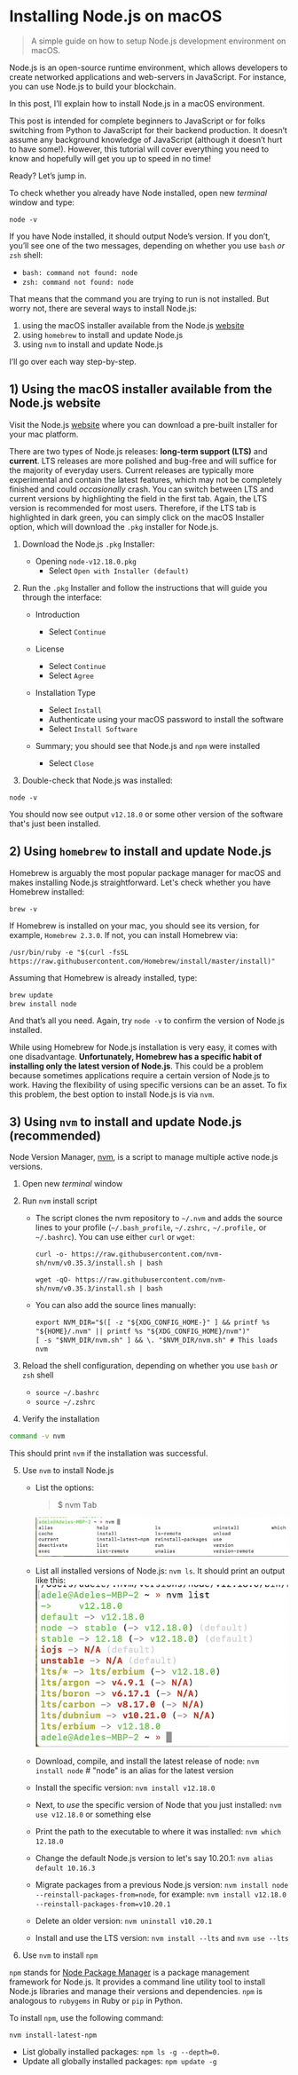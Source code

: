 # Installing Node.js on macOS

> A simple guide on how to setup Node.js development environment on macOS.

Node.js is an open-source runtime environment, which allows developers to create networked applications and web-servers in JavaScript. For instance, you can use Node.js to build your blockchain.

In this post, I’ll explain how to install Node.js in a macOS environment. 

This post is intended for complete beginners to JavaScript or for folks switching from Python to JavaScript for their backend production. It doesn’t assume any background knowledge of JavaScript (although it doesn’t hurt to have some!). However, this tutorial will cover everything you need to know and hopefully will get you up to speed in no time!

Ready? Let’s jump in.

To check whether you already have Node installed, open new _terminal_ window and type:

```
node -v
```

If you have Node installed, it should output Node’s version. If you don’t, you’ll see one of the two messages, depending on whether you use `bash` *or* `zsh` shell: 

- `bash: command not found: node`
- `zsh: command not found: node`

That means that the command you are trying to run is not installed. But worry not, there are several ways to install Node.js: 

1) using the macOS installer available from the Node.js [website](https://nodejs.org/en/download/) 
2) using `homebrew` to install and update Node.js
3) using `nvm` to install and update Node.js

I’ll go over each way step-by-step.

## 1) Using the macOS installer available from the Node.js website

Visit the Node.js [website](https://nodejs.org/en/download/) where you can download a pre-built installer for your mac platform. 

There are two types of Node.js releases: **long-term support (LTS)** and **current**. LTS releases are more polished and bug-free and will suffice for the majority of everyday users. Current releases are typically more experimental and contain the latest features, which may not be completely finished and could *occasionally* crash. You can switch between LTS and current versions by highlighting the field in the first tab. Again, the LTS version is recommended for most users. Therefore, if the LTS tab is highlighted in dark green, you can simply click on the macOS Installer option, which will download the `.pkg` installer for Node.js. 

1. Download the Node.js `.pkg` Installer:
   - Opening `node-v12.18.0.pkg`
     - Select `Open with Installer (default)`
     
2. Run the `.pkg` Installer and follow the instructions that will guide you through the interface:
   - Introduction
     - Select `Continue`
     
   - License
     - Select `Continue`
     - Select `Agree`
     
   - Installation Type
     - Select `Install`
     - Authenticate using your macOS password to install the software
     - Select `Install Software`
     
   - Summary; you should see that Node.js and `npm` were installed
     - Select `Close`

3. Double-check that Node.js was installed:

```
node -v
```

You should now see output `v12.18.0` or some other version of the software that's just been installed.

## 2) Using `homebrew` to install and update Node.js

Homebrew is arguably the most popular package manager for macOS and makes installing Node.js straightforward. Let's check whether you have Homebrew installed:

```
brew -v
```

If Homebrew is installed on your mac, you should see its version, for example, `Homebrew 2.3.0`. If not, you can install Homebrew via:

```
/usr/bin/ruby -e "$(curl -fsSL https://raw.githubusercontent.com/Homebrew/install/master/install)"
```

Assuming that Homebrew is already installed, type:

```
brew update
brew install node
```

And that’s all you need. Again, try `node -v` to confirm the version of Node.js installed.

While using Homebrew for Node.js installation is very easy, it comes with one disadvantage. **Unfortunately, Homebrew has a specific habit of installing only the latest version of Node.js**. This could be a problem because sometimes applications require a certain version of Node.js to work. Having the flexibility of using specific versions can be an asset. To fix this problem, the best option to install Node.js is via `nvm`.

## 3) Using `nvm` to install and update Node.js (recommended)

Node Version Manager, [nvm](https://github.com/nvm-sh/nvm), is a script to manage multiple active node.js versions. 

1. Open new _terminal_ window
2. Run `nvm` install script
   - The script clones the nvm repository to `~/.nvm` and adds the source lines to your profile (`~/.bash_profile`, `~/.zshrc,` `~/.profile,` or `~/.bashrc`). You can use either `curl` or `wget`:
   
     ```
     curl -o- https://raw.githubusercontent.com/nvm-sh/nvm/v0.35.3/install.sh | bash
     ```
     ```
     wget -qO- https://raw.githubusercontent.com/nvm-sh/nvm/v0.35.3/install.sh | bash
     ```

   - You can also add the source lines manually:
       ```  
       export NVM_DIR="$([ -z "${XDG_CONFIG_HOME-}" ] && printf %s "${HOME}/.nvm" || printf %s "${XDG_CONFIG_HOME}/nvm")"
       [ -s "$NVM_DIR/nvm.sh" ] && \. "$NVM_DIR/nvm.sh" # This loads nvm
       ```

3. Reload the shell configuration, depending on whether you use `bash` *or* `zsh` shell

     - ```source ~/.bashrc```
     - ```source ~/.zshrc```
 
4. Verify the installation

```sh
command -v nvm
```

This should print `nvm` if the installation was successful. 


5. Use `nvm` to install Node.js

   - List the options: 
     > $ nvm <kbd>Tab</kbd>
       
     ![alt text](assets/nvm-summary.png)

   - List all installed versions of Node.js: `nvm ls`. It should print an output like this: 
     ![alt text](assets/nvm-list.png)
   - Download, compile, and install the latest release of node: `nvm install node` # "node" is an alias for the latest version
   - Install the specific version: `nvm install v12.18.0`
   - Next, to *use* the specific version of Node that you just installed: `nvm use v12.18.0` or something else
   - Print the path to the executable to where it was installed: `nvm which 12.18.0`
   - Change the default Node.js version to let's say 10.20.1: `nvm alias default 10.16.3`
   - Migrate packages from a previous Node.js version: `nvm install node --reinstall-packages-from=node`, for example: `nvm install v12.18.0 --reinstall-packages-from=v10.20.1`
   - Delete an older version: `nvm uninstall v10.20.1`
   - Install and use the LTS version: `nvm install --lts` and `nvm use --lts`
   
   
 6. Use `nvm` to install `npm`
 
`npm` stands for [Node Package Manager](https://www.npmjs.com/) is a package management framework for Node.js. It provides a command line utility tool to install Node.js libraries and manage their versions and dependencies. `npm` is analogous to `rubygems` in Ruby or `pip` in Python. 
   
To install `npm`, use the following command:

```
nvm install-latest-npm
```
   
   - List globally installed packages: `npm ls -g --depth=0.`
   - Update all globally installed packages: `npm update -g`

   
        
        

